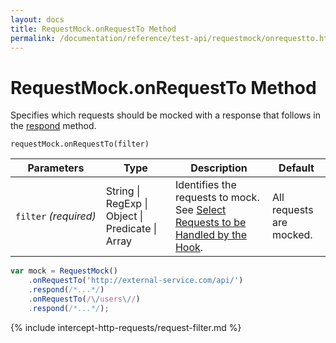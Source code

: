 ```yaml
---
layout: docs
title: RequestMock.onRequestTo Method
permalink: /documentation/reference/test-api/requestmock/onrequestto.html
---
```

# RequestMock.onRequestTo Method

Specifies which requests should be mocked with a response that follows in the [respond](respond.md) method.

```text
requestMock.onRequestTo(filter)
```

Parameters | Type | Description | Default
---------- | ---- | ----------- | -----
`filter`&#160;*(required)* | String &#124; RegExp &#124; Object &#124; Predicate &#124; Array | Identifies the requests to mock. See [Select Requests to be Handled by the Hook](#select-requests-to-be-handled-by-the-hook). | All requests are mocked.

```js
var mock = RequestMock()
    .onRequestTo('http://external-service.com/api/')
    .respond(/*...*/)
    .onRequestTo(/\/users\//)
    .respond(/*...*/);
```

{% include intercept-http-requests/request-filter.md %}